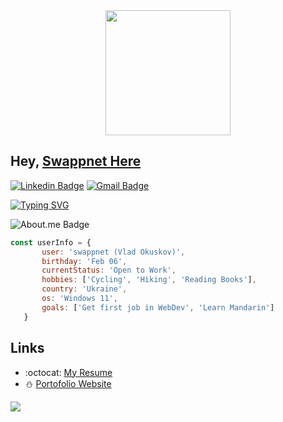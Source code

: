 <div id="header" align="center">
  <img src="https://media.giphy.com/media/QTfX9Ejfra3ZmNxh6B/giphy.gif" width="200"/>
</div>

## Hey, [Swappnet Here](https://www.linkedin.com/in/vladokuskov/)

[![Linkedin Badge](https://img.shields.io/badge/-swappnet-blue?style=flat-square&logo=Linkedin&logoColor=white&link=https://www.linkedin.com/in/vladokuskov/)](https://www.linkedin.com/in/vladokuskov/) [![Gmail Badge](https://img.shields.io/badge/-advance11ua@gmail.com-c14438?style=flat-square&logo=Gmail&logoColor=white&link=mailto:advance11ua@gmail.com)](mailto:advance11ua@gmail.com) </p>



[![Typing SVG](https://readme-typing-svg.demolab.com/?lines=Welcome+to+my+little+place)](https://git.io/typing-svg)

![About.me Badge](https://img.shields.io/badge/About.me-00A98F.svg?style=for-the-badge&logo=aboutdotme&logoColor=white)
 
 ```JavaScript
const userInfo = {
        user: 'swappnet (Vlad Okuskov)',
        birthday: 'Feb 06',
        currentStatus: 'Open to Work',
        hobbies: ['Cycling', 'Hiking', 'Reading Books'],
        country: 'Ukraine',
        os: 'Windows 11',
        goals: ['Get first job in WebDev', 'Learn Mandarin']
    }
 ```
 
 ## Links
  - :octocat: [My Resume](https://drive.google.com/file/d/1Fs5W-HmjXTqy3cwfUvdhuH8kB5qthF-4/view?usp=sharing)
  - :snowman: [Portofolio Website](https://vladokuskov.netlify.app/)

 ![](https://komarev.com/ghpvc/?username=swappnet&color=green)
